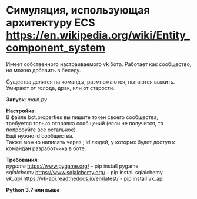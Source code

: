 Симуляция, использующая архитектуру ECS https://en.wikipedia.org/wiki/Entity_component_system    
=
Имеет собственного настраиваемого vk бота. Работает как сообщество, но можно добавить в беседу. 

Существа делятся на команды, размножаются, пытаются выжить. Умирают от голода, драк, или от старости.

**Запуск**: *main.py*

**Настройка**:  
В файле bot.properties вы пишите токен своего сообщества,  
требуется только отправка сообщений (если не получится, то попробуйте все остальное).  
Ещё нужно id сообщества.  
Также можно написать через ; id людей, у которых будет доступ к командан разработчика в боте.

  
**Требования**:  
*pygame* https://www.pygame.org/ - pip install pygame  
*sqlalchemy* https://www.sqlalchemy.org/ - pip install sqlalchemy  
*vk_api* https://vk-api.readthedocs.io/en/latest/ - pip install vk_api  

**Python 3.7 или выше**
